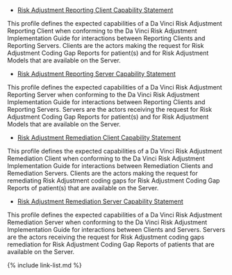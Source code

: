 <div class="bg-success" markdown="1">

-  [Risk Adjustment Reporting Client Capability Statement](CapabilityStatement-ra-reporting-client.html)

This profile defines the expected capabilities of a Da Vinci Risk Adjustment Reporting Client when conforming to the Da Vinci Risk Adjustment Implementation Guide for interactions between Reporting Clients and Reporting Servers. Clients are the actors making the request for Risk Adjustment Coding Gap Reports for patient(s) and for Risk Adjustment Models that are available on the Server.

- [Risk Adjustment Reporting Server Capability Statement](CapabilityStatement-ra-reporting-server.html)

This profile defines the expected capabilities of a Da Vinci Risk Adjustment Reporting Server when conforming to the Da Vinci Risk Adjustment Implementation Guide for interactions between Reporting Clients and Reporting Servers. Servers are the actors receiving the request for Risk Adjustment Coding Gap Reports for patient(s) and for Risk Adjustment Models that are available on the Server.

- [Risk Adjustment Remediation Client Capability Statement](CapabilityStatement-ra-remediation-client.html)

This profile defines the expected capabilities of a Da Vinci Risk Adjustment Remediation Client when conforming to the Da Vinci Risk Adjustment Implementation Guide for interactions between Remediation Clients and Remediation Servers. Clients are the actors making the request for remediating Risk Adjustment coding gaps for Risk Adjustment Coding Gap Reports of patient(s) that are available on the Server.

- [Risk Adjustment Remediation Server Capability Statement](CapabilityStatement-ra-remediation-server.html)

This profile defines the expected capabilities of a Da Vinci Risk Adjustment Remediation Server when conforming to the Da Vinci Risk Adjustment Implementation Guide for interactions between Clients and Servers. Servers are the actors receiving the request for Risk Adjustment coding gaps remediation for Risk Adjustment Coding Gap Reports of patients that are available on the Server.

</div><!-- new-content -->   

{% include link-list.md %}

